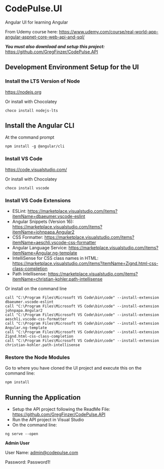 # CodePulse.UI
Angular UI for learning Angular

From Udemy course here:  https://www.udemy.com/course/real-world-app-angular-aspnet-core-web-api-and-sql/

***You must also download and setup this project:***  https://github.com/GregFinzer/CodePulse.API

## Development Environment Setup for the UI
### Install the LTS Version of Node
https://nodejs.org

Or install with Chocolatey
```dos
choco install nodejs-lts
```

## Install the Angular CLI

At the command prompt
```dos
npm install -g @angular/cli
```


### Install VS Code
https://code.visualstudio.com/

Or install with Chocolatey
```dos
choco install vscode
```

### Install VS Code Extensions
* ESLint:  https://marketplace.visualstudio.com/items?itemName=dbaeumer.vscode-eslint
* Angular Snippets (Version 16):  https://marketplace.visualstudio.com/items?itemName=johnpapa.Angular2
* CSS Formatter:  https://marketplace.visualstudio.com/items?itemName=aeschli.vscode-css-formatter
* Angular Language Service: https://marketplace.visualstudio.com/items?itemName=Angular.ng-template
* IntelliSense for CSS class names in HTML:  https://marketplace.visualstudio.com/items?itemName=Zignd.html-css-class-completion
* Path Intellisense:  https://marketplace.visualstudio.com/items?itemName=christian-kohler.path-intellisense

Or install on the command line
```dos
call "C:\Program Files\Microsoft VS Code\bin\code" --install-extension dbaeumer.vscode-eslint
call "C:\Program Files\Microsoft VS Code\bin\code" --install-extension johnpapa.Angular2
call "C:\Program Files\Microsoft VS Code\bin\code" --install-extension aeschli.vscode-css-formatter
call "C:\Program Files\Microsoft VS Code\bin\code" --install-extension Angular.ng-template
call "C:\Program Files\Microsoft VS Code\bin\code" --install-extension Zignd.html-css-class-completion
call "C:\Program Files\Microsoft VS Code\bin\code" --install-extension christian-kohler.path-intellisense
```

### Restore the Node Modules
Go to where you have cloned the UI project and execute this on the command line:
```dos
npm install
```

## Running the Application
* Setup the API project following the ReadMe File:  https://github.com/GregFinzer/CodePulse.API
* Run the API project in Visual Studio
* On the command line:

```dos
ng serve --open
```

**Admin User**

User Name: admin@codepulse.com

Password:  Password1!



